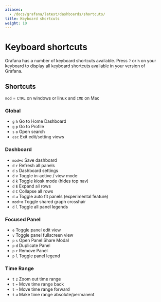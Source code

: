 ```yaml
---
aliases:
  - /docs/grafana/latest/dashboards/shortcuts/
title: Keyboard shortcuts
weight: 10
---
```


# Keyboard shortcuts

Grafana has a number of keyboard shortcuts available. Press `?` or `h` on your keyboard to display all keyboard shortcuts available in your version of Grafana.

## Shortcuts
`mod` = `CTRL` on windows or linux and `CMD` on Mac
### Global
- `g` `h`	Go to Home Dashboard
- `g` `p`	Go to Profile
- `s` `o`	Open search
- `esc`	Exit edit/setting views
### Dashboard
- `mod+s`	Save dashboard
- `d` `r`	Refresh all panels
- `d` `s`	Dashboard settings
- `d` `v`	Toggle in-active / view mode
- `d` `k`	Toggle kiosk mode (hides top nav)
- `d` `E`	Expand all rows
- `d` `C`	Collapse all rows
- `d` `a`	Toggle auto fit panels (experimental feature)
- `mod+o`	Toggle shared graph crosshair
- `d` `l`	Toggle all panel legends
### Focused Panel
- `e`	Toggle panel edit view
- `v`	Toggle panel fullscreen view
- `p` `s`	Open Panel Share Modal
- `p` `d`	Duplicate Panel
- `p` `r`	Remove Panel
- `p` `l`	Toggle panel legend
### Time Range
- `t` `z`	Zoom out time range
- `t` `←`	Move time range back
- `t` `→`	Move time range forward
- `t` `a`	Make time range absolute/permanent

